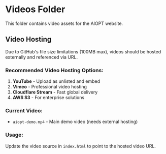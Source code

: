 # Videos Folder

This folder contains video assets for the AIOPT website.

## Video Hosting

Due to GitHub's file size limitations (100MB max), videos should be hosted externally and referenced via URL.

### Recommended Video Hosting Options:
1. **YouTube** - Upload as unlisted and embed
2. **Vimeo** - Professional video hosting
3. **Cloudflare Stream** - Fast global delivery
4. **AWS S3** - For enterprise solutions

### Current Video:
- `aiopt-demo.mp4` - Main demo video (needs external hosting)

### Usage:
Update the video source in `index.html` to point to the hosted video URL. 